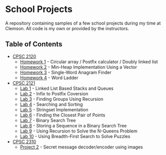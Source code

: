 # School Projects

A repository containing samples of a few school projects during my time at Clemson. All code is my own or provided by the instructors.

## Table of Contents

- [CPSC 2120](CPSC-2120)
  - [Homework 1](CPSC-2120/Homework_1/) - Circular array / Postfix calculator / Doubly linked list
  - [Homework 2](CPSC-2120/Min-Heap_Vector/) - Min-Heap Implementation Using a Vector
  - [Homework 3](CPSC-2120/Single-Word_Anagram/) - Single-Word Anagram Finder
  - [Homework 4](CPSC-2120/Word_Ladder/) - Word Ladder
- [CPSC 2121](CPSC-2121)
  - [Lab 1](CPSC-2121/Lab_1/) - Linked List Based Stacks and Queues
  - [Lab 2](CPSC-2121/Lab_2/) - Infix to Postfix Coversion
  - [Lab 3](CPSC-2121/Lab_3/) - Finding Groups Using Recursion
  - [Lab 4](CPSC-2121/Lab_4/) - Searching and Sorting
  - [Lab 5](CPSC-2121/Lab_5/) - Stringset Implementation
  - [Lab 6](CPSC-2121/Lab_6/) - Finding the Closest Pair of Points
  - [Lab 7](CPSC-2121/Lab_7/) - Binary Search Tree
  - [Lab 8](CPSC-2121/Lab_8/) - Storing a Sequence in a Binary Search Tree
  - [Lab 9](CPSC-2121/Lab_9/) - Using Recursion to Solve the N-Queens Problem
  - [Lab 10](CPSC-2121/Lab_10/) - Using Breadth-First Search to Solve Puzzles
- [CPSC 2310](CPSC-2310)
  - [Project 2](CPSC-2310/PA2/) - Secret message decoder/encoder using images